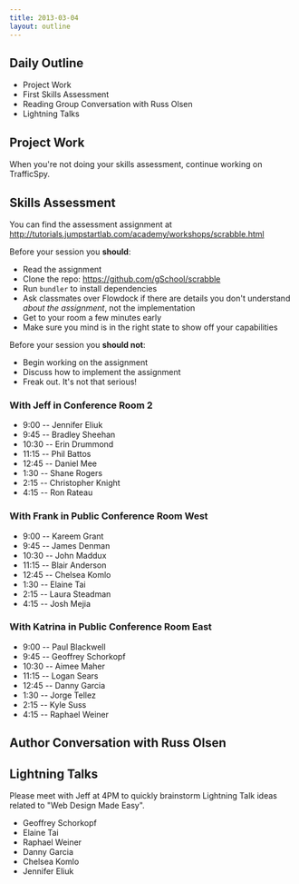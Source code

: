 ```yaml
---
title: 2013-03-04
layout: outline
---
```


## Daily Outline

* Project Work
* First Skills Assessment
* Reading Group Conversation with Russ Olsen
* Lightning Talks

## Project Work

When you're not doing your skills assessment, continue working on TrafficSpy.

## Skills Assessment

You can find the assessment assignment at http://tutorials.jumpstartlab.com/academy/workshops/scrabble.html

Before your session you **should**:

* Read the assignment
* Clone the repo: https://github.com/gSchool/scrabble
* Run `bundler` to install dependencies
* Ask classmates over Flowdock if there are details you don't understand *about the assignment*, not the implementation
* Get to your room a few minutes early
* Make sure you mind is in the right state to show off your capabilities

Before your session you **should not**:

* Begin working on the assignment
* Discuss how to implement the assignment
* Freak out. It's not that serious!

### With Jeff in Conference Room 2

* 9:00 -- Jennifer Eliuk
* 9:45 -- Bradley Sheehan
* 10:30 -- Erin Drummond
* 11:15 -- Phil Battos
* 12:45 -- Daniel Mee
* 1:30 -- Shane Rogers
* 2:15 -- Christopher Knight
* 4:15 -- Ron Rateau

### With Frank in Public Conference Room West

* 9:00 -- Kareem Grant
* 9:45 -- James Denman
* 10:30 -- John Maddux
* 11:15 -- Blair Anderson
* 12:45 -- Chelsea Komlo
* 1:30 -- Elaine Tai
* 2:15 -- Laura Steadman
* 4:15 -- Josh Mejia

### With Katrina in Public Conference Room East

* 9:00 -- Paul Blackwell
* 9:45 -- Geoffrey Schorkopf
* 10:30 -- Aimee Maher
* 11:15 -- Logan Sears
* 12:45 -- Danny Garcia
* 1:30 -- Jorge Tellez
* 2:15 -- Kyle Suss
* 4:15 -- Raphael Weiner

## Author Conversation with Russ Olsen

## Lightning Talks

Please meet with Jeff at 4PM to quickly brainstorm Lightning Talk ideas related to "Web Design Made Easy".

* Geoffrey Schorkopf
* Elaine Tai
* Raphael Weiner
* Danny Garcia
* Chelsea Komlo
* Jennifer Eliuk